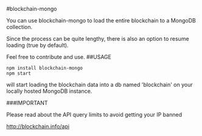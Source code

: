 #blockchain-mongo

You can use blockchain-mongo to load the entire blockchain to a MongoDB collection.

Since the process can be quite lengthy, there is also an option to resume loading (true by default).

Feel free to contribute and use.
##USAGE

```
npm install blockchain-mongo
npm start
```

will start loading the blockchain data into a db named 'blockchain' on your locally hosted MongoDB instance.

###IMPORTANT

Please read about the API query limits to avoid getting your IP banned

http://blockchain.info/api
